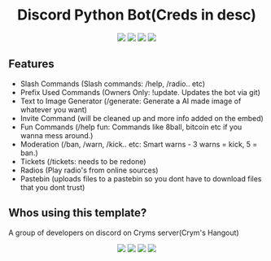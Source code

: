 
<h1 align="center">
  Discord Python Bot(Creds in desc)
</h1>


<p align="center">
  <a href="https://discord.gg/xXnDqtYyKf"><img src="https://img.shields.io/discord/1054287234544713788?logo=discord"></a>
  <a href="//github.com/CrymslavekCodes/Cryms-Bot2/"><img src="https://img.shields.io/github/repo-size/Person0z/discord.py-template"></a>
  <a href="//github.com/CrymslavekCodes/Cryms-Bot2/commits"><img src="https://img.shields.io/github/last-commit/Person0z/discord.py-template"></a>
  <a href="//github.com/CrymslavekCodes/Cryms-Bot2/contributors"><img src="https://img.shields.io/github/contributors/Person0z/discord.py-template"></a>
</p>

## Features

- Slash Commands (Slash commands: /help, /radio.. etc)
- Prefix Used Commands (Owners Only: !update. Updates the bot via git)
- Text to Image Generator (/generate: Generate a AI made image of whatever you want)
- Invite Command (will be cleaned up and more info added on the embed)
- Fun Commands (/help fun: Commands like 8ball, bitcoin etc if you wanna mess around.)
- Moderation (/ban, /warn, /kick.. etc: Smart warns - 3 warns = kick, 5 = ban.)
- Tickets (/tickets: needs to be redone)
- Radios (Play radio's from online sources)
- Pastebin (uploads files to a pastebin so you dont have to download files that you dont trust)

## Whos using this template?
A group of developers on discord on Cryms server(Crym's Hangout)

<p align="center">
  <a href="https://discord.gg/D8rjRN3uJQ"><img src="https://shields.io/discord/897569767320354926"></a>
  <a href="https://github.com/CrymslavekCodes/Cryms-Bot2"><img src="https://img.shields.io/github/repo-size/CrymslavekCodes/Cryms-Bot2"></a>
  <a href="//github.com/Person0z/discord.py-template/commits"><img src="https://img.shields.io/github/last-commit/CrymslavekCodes/cryms-bot2"></a>
  <a href="//github.com/Person0z/discord.py-template/contributors"><img src="https://img.shields.io/github/contributors/CrymslavekCodes/cryms-bot2"></a>
</p>
